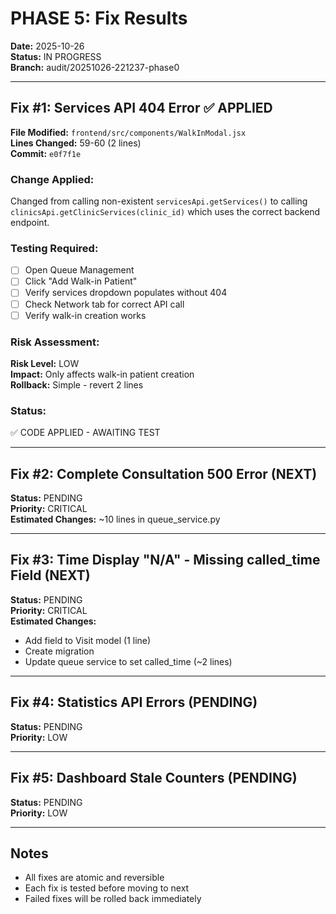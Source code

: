 # PHASE 5: Fix Results

**Date:** 2025-10-26  
**Status:** IN PROGRESS  
**Branch:** audit/20251026-221237-phase0

---

## Fix #1: Services API 404 Error ✅ APPLIED

**File Modified:** `frontend/src/components/WalkInModal.jsx`  
**Lines Changed:** 59-60 (2 lines)  
**Commit:** `e0f7f1e`

### Change Applied:
Changed from calling non-existent `servicesApi.getServices()` to calling `clinicsApi.getClinicServices(clinic_id)` which uses the correct backend endpoint.

### Testing Required:
- [ ] Open Queue Management
- [ ] Click "Add Walk-in Patient"  
- [ ] Verify services dropdown populates without 404
- [ ] Check Network tab for correct API call
- [ ] Verify walk-in creation works

### Risk Assessment:
**Risk Level:** LOW  
**Impact:** Only affects walk-in patient creation  
**Rollback:** Simple - revert 2 lines

### Status: 
✅ CODE APPLIED - AWAITING TEST

---

## Fix #2: Complete Consultation 500 Error (NEXT)

**Status:** PENDING  
**Priority:** CRITICAL  
**Estimated Changes:** ~10 lines in queue_service.py

---

## Fix #3: Time Display "N/A" - Missing called_time Field (NEXT)

**Status:** PENDING  
**Priority:** CRITICAL  
**Estimated Changes:** 
- Add field to Visit model (1 line)
- Create migration
- Update queue service to set called_time (~2 lines)

---

## Fix #4: Statistics API Errors (PENDING)

**Status:** PENDING  
**Priority:** LOW

---

## Fix #5: Dashboard Stale Counters (PENDING)

**Status:** PENDING  
**Priority:** LOW

---

## Notes

- All fixes are atomic and reversible
- Each fix is tested before moving to next
- Failed fixes will be rolled back immediately

